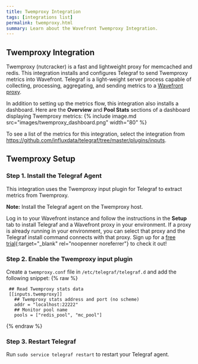 ```yaml
---
title: Twemproxy Integration
tags: [integrations list]
permalink: twemproxy.html
summary: Learn about the Wavefront Twemproxy Integration.
---
```

## Twemproxy Integration

Twemproxy (nutcracker) is a fast and lightweight proxy for memcached and redis.
This integration installs and configures Telegraf to send Twemproxy metrics into Wavefront. Telegraf is a light-weight server process capable of collecting, processing, aggregating, and sending metrics to a [Wavefront proxy](https://docs.wavefront.com/proxies.html).

In addition to setting up the metrics flow, this integration also installs a dashboard. Here are the **Overview** and **Pool Stats** sections of a dashboard displaying Twemproxy metrics:
{% include image.md src="images/twemproxy_dashboard.png" width="80" %}


To see a list of the metrics for this integration, select the integration from <https://github.com/influxdata/telegraf/tree/master/plugins/inputs>.
## Twemproxy Setup



### Step 1. Install the Telegraf Agent

This integration uses the Twemproxy input plugin for Telegraf to extract metrics from Twemproxy.

**Note:** Install the Telegraf agent on the Twemproxy host. 

Log in to your Wavefront instance and follow the instructions in the **Setup** tab to install Telegraf and a Wavefront proxy in your environment. If a proxy is already running in your environment, you can select that proxy and the Telegraf install command connects with that proxy. Sign up for a [free trial](https://tanzu.vmware.com/observability-trial){:target="_blank" rel="noopenner noreferrer"} to check it out!

### Step 2. Enable the Twemproxy input plugin

Create a `twemproxy.conf` file in `/etc/telegraf/telegraf.d` and add the following snippet:
{% raw %}
   ```
    ## Read Twemproxy stats data
    [[inputs.twemproxy]]
      ## Twemproxy stats address and port (no scheme)
      addr = "localhost:22222"
      ## Monitor pool name
      pools = ["redis_pool", "mc_pool"]
   ```
{% endraw %}

### Step 3. Restart Telegraf

Run `sudo service telegraf restart` to restart your Telegraf agent.




